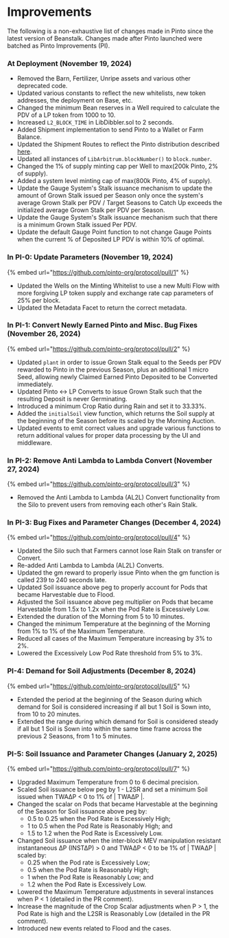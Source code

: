 # Improvements

The following is a non-exhaustive list of changes made in Pinto since the latest version of Beanstalk. Changes made after Pinto launched were batched as Pinto Improvements (PI).

### At Deployment (November 19, 2024)

* Removed the Barn, Fertilizer, Unripe assets and various other deprecated code.
* Updated various constants to reflect the new whitelists, new token addresses, the deployment on Base, etc.
* Changed the minimum Bean reserves in a Well required to calculate the PDV of a LP token from 1000 to 10.
* Increased `L2_BLOCK_TIME` in LibDibbler.sol to 2 seconds.
* Added Shipment implementation to send Pinto to a Wallet or Farm Balance.
* Updated the Shipment Routes to reflect the Pinto distribution described [here](../farm/sun.md#shipments).
* Updated all instances of `LibArbitrum.blockNumber()` to `block.number`.
* Changed the 1% of supply minting cap per Well to max(200k Pinto, 2% of supply).
* Added a system level minting cap of max(800k Pinto, 4% of supply).
* Update the Gauge System's Stalk issuance mechanism to update the amount of Grown Stalk issued per Season only once the system's average Grown Stalk per PDV / Target Seasons to Catch Up exceeds the initialized average Grown Stalk per PDV per Season.
* Update the Gauge System's Stalk issuance mechanism such that there is a minimum Grown Stalk issued Per PDV.
* Update the default Gauge Point function to not change Gauge Points when the current % of Deposited LP PDV is within 10% of optimal.

### In PI-0: Update Parameters (November 19, 2024)

{% embed url="https://github.com/pinto-org/protocol/pull/1" %}

* Updated the Wells on the Minting Whitelist to use a new Multi Flow with more forgiving LP token supply and exchange rate cap parameters of 25% per block.
* Updated the Metadata Facet to return the correct metadata.

### In PI-1: Convert Newly Earned Pinto and Misc. Bug Fixes (November 26, 2024)

{% embed url="https://github.com/pinto-org/protocol/pull/2" %}

* Updated `plant` in order to issue Grown Stalk equal to the Seeds per PDV rewarded to Pinto in the previous Season, plus an additional 1 micro Seed, allowing newly Claimed Earned Pinto Deposited to be Converted immediately.
* Updated Pinto ↔ LP Converts to issue Grown Stalk such that the resulting Deposit is never Germinating.
* Introduced a minimum Crop Ratio during Rain and set it to 33.33%.
* Added the `initialSoil` view function, which returns the Soil supply at the beginning of the Season before its scaled by the Morning Auction.
* Updated events to emit correct values and upgrade various functions to return additional values for proper data processing by the UI and middleware.

### In PI-2: Remove Anti Lambda to Lambda Convert (November 27, 2024)

{% embed url="https://github.com/pinto-org/protocol/pull/3" %}

* Removed the Anti Lambda to Lambda (AL2L) Convert functionality from the Silo to prevent users from removing each other's Rain Stalk.

### In PI-3: Bug Fixes and Parameter Changes (December 4, 2024)

{% embed url="https://github.com/pinto-org/protocol/pull/4" %}

* Updated the Silo such that Farmers cannot lose Rain Stalk on transfer or Convert.
* Re-added Anti Lambda to Lambda (AL2L) Converts.
* Updated the gm reward to properly issue Pinto when the gm function is called 239 to 240 seconds late.
* Updated Soil issuance above peg to properly account for Pods that became Harvestable due to Flood.
* Adjusted the Soil issuance above peg multiplier on Pods that became Harvestable from 1.5x to 1.2x when the Pod Rate is Excessively Low.
* Extended the duration of the Morning from 5 to 10 minutes.
* Changed the minimum Temperature at the beginning of the Morning from 1% to 1% of the Maximum Temperature.
* Reduced all cases of the Maximum Temperature increasing by 3% to 2%.
* Lowered the Excessively Low Pod Rate threshold from 5% to 3%.

### PI-4: Demand for Soil Adjustments (December 8, 2024)

{% embed url="https://github.com/pinto-org/protocol/pull/5" %}

* Extended the period at the beginning of the Season during which demand for Soil is considered increasing if all but 1 Soil is Sown into, from 10 to 20 minutes.
* Extended the range during which demand for Soil is considered steady if all but 1 Soil is Sown into within the same time frame across the previous 2 Seasons, from 1 to 5 minutes.

### PI-5: **Soil Issuance and Parameter Changes** (January 2, 2025)

{% embed url="https://github.com/pinto-org/protocol/pull/7" %}

* Upgraded Maximum Temperature from 0 to 6 decimal precision.
* Scaled Soil issuance below peg by 1 - L2SR and set a minimum Soil issued when TWAΔP < 0 to 1% of | TWAΔP |.
* Changed the scalar on Pods that became Harvestable at the beginning of the Season for Soil issuance above peg by:
  * 0.5 to 0.25 when the Pod Rate is Excessively High;
  * 1 to 0.5 when the Pod Rate is Reasonably High; and
  * 1.5 to 1.2 when the Pod Rate is Excessively Low.
* Changed Soil issuance when the inter-block MEV manipulation resistant instantaneous ∆P (INST∆P) > 0 and TWA∆P < 0 to be 1% of | TWA∆P | scaled by:
  * 0.25 when the Pod rate is Excessively Low;
  * 0.5 when the Pod Rate is Reasonably High;
  * 1 when the Pod Rate is Reasonably Low; and
  * 1.2 when the Pod Rate is Excessively Low.
* Lowered the Maximum Temperature adjustments in several instances when P < 1 (detailed in the PR comment).
* Increase the magnitude of the Crop Scalar adjustments when P > 1, the Pod Rate is high and the L2SR is Reasonably Low (detailed in the PR comment).
* Introduced new events related to Flood and the cases.

